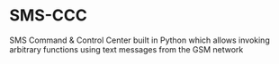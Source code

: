# SMS-CCC
SMS Command &amp; Control Center built in Python which allows invoking arbitrary functions using text messages from the GSM network
